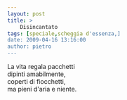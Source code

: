 ```yaml
---
layout: post
title: >
    Disincantato
tags: [speciale,scheggia d'essenza,]
date: 2009-04-16 13:16:00
author: pietro
---
```

La vita regala pacchetti<br/>dipinti amabilmente,<br/>coperti di fiocchetti,<br/>ma pieni d'aria e niente.
